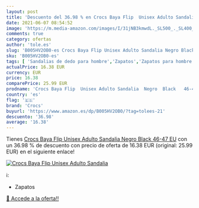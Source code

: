 ```yaml
---
layout: post
title: 'Descuento del 36.98 % en Crocs Baya Flip  Unisex Adulto Sandalia '
date: 2021-06-07 08:54:52
image: 'https://m.media-amazon.com/images/I/31jNB3kmwdL._SL500_._SL400_.jpg'
comments: true
category: ofertas
author: 'tole.es'
slug: 'B005HV2OB0-es Crocs Baya Flip Unisex Adulto Sandalia Negro Black 46-47 EU'
sku: 'B005HV2OB0-es'
tags: [ 'Sandalias de dedo para hombre','Zapatos','Zapatos para hombre','Zapatos y complementos','crocs','sandalia', ]
actualPrice: 16.38 EUR
currency: EUR
price: 16.38
comparePrice: 25.99 EUR
prodname: 'Crocs Baya Flip  Unisex Adulto Sandalia  Negro  Black   46-47 EU'
country: 'es'
flag: '🇪🇸'
brand: 'Crocs'
buyurl: 'https://www.amazon.es/dp/B005HV2OB0/?tag=tolees-21'
descuento: '36.98'
average: '16.38'
---
```


Tienes [Crocs Baya Flip  Unisex Adulto Sandalia  Negro  Black   46-47 EU](https://www.amazon.es/dp/B005HV2OB0/?tag=tolees-21) con un 36.98 % de descuento con precio de oferta de 16.38 EUR (original: 25.99 EUR) en el siguiente enlace!

[![Crocs Baya Flip  Unisex Adulto Sandalia ](https://m.media-amazon.com/images/I/31jNB3kmwdL._SL500_._SL400_.jpg)](https://www.amazon.es/dp/B005HV2OB0/?tag=tolees-21)

ℹ️:

- Zapatos

[🛒 Accede a la oferta!!](https://www.amazon.es/dp/B005HV2OB0/?tag=tolees-21)

